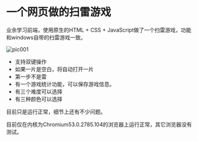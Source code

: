 # 一个网页做的扫雷游戏

业余学习前端，使用原生的HTML + CSS + JavaScript做了一个扫雷游戏，功能和windows自带的扫雷游戏一致。

![pic001](https://github.com/zhangxiaoleipy/Minesweeper/Screenshots/pic001.PNG)

* 支持双键操作
* 如果一片是空白，将自动打开一片
* 第一步不是雷
* 有一个游戏统计功能，可以保存游戏信息。
* 有三个难度可以选择
* 有三种颜色可以选择

目前只是运行正常，细节上还有不少问题。

目前仅在内核为Chromium53.0.2785.104的浏览器上运行正常，其它浏览器没有测试。





